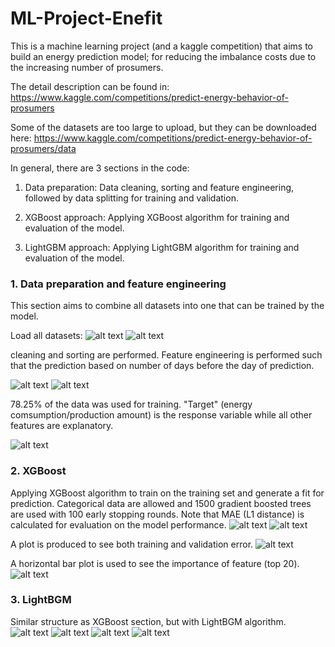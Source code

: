 # ML-Project-Enefit
This is a machine learning project (and a kaggle competition) that aims to build an energy prediction model; for reducing the imbalance costs due to the increasing number of prosumers.

The detail description can be found in:
https://www.kaggle.com/competitions/predict-energy-behavior-of-prosumers

Some of the datasets are too large to upload, but they can be downloaded here:
https://www.kaggle.com/competitions/predict-energy-behavior-of-prosumers/data

In general, there are 3 sections in the code:
1. Data preparation:
   Data cleaning, sorting and feature engineering, followed by data splitting for training and validation.
   
2. XGBoost approach:
   Applying XGBoost algorithm for training and evaluation of the model.
   
3. LightGBM approach:
   Applying LightGBM algorithm for training and evaluation of the model.

### 1. Data preparation and feature engineering
This section aims to combine all datasets into one that can be trained by the model.

Load all datasets:
![alt text](images/load_data.png)
![alt text](images/load_data2.png)

cleaning and sorting are performed. Feature engineering is performed such that the prediction based on number of days before the day of prediction.

![alt text](images/features.png)
![alt text](images/features2.png)

78.25% of the data was used for training. "Target" (energy comsumption/production amount) is the response variable while all other features are explanatory.

![alt text](images/tr_val_data_splitting.png)

### 2. XGBoost
Applying XGBoost algorithm to train on the training set and generate a fit for prediction. Categorical data are allowed and 1500 gradient boosted trees are used with 100 early stopping rounds. Note that MAE (L1 distance) is calculated for evaluation on the model performance.
![alt text](images/xgboost.png)
![alt text](images/xgboost2.png)

A plot is produced to see both training and validation error.
![alt text](images/xgboost3.png)

A horizontal bar plot is used to see the importance of feature (top 20). 
![alt text](images/xgboost4.png)

### 3. LightBGM
Similar structure as XGBoost section, but with LightBGM algorithm.
![alt text](images/lightgbm.png)
![alt text](images/lightgbm2.png)
![alt text](images/lightgbm3.png)
![alt text](images/lightgbm4.png)
